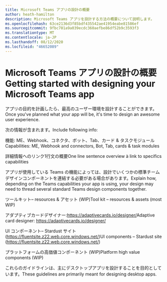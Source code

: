 ```yaml
---
title: Microsoft Teams アプリの設計の概要
author: heath-hamilton
description: Microsoft Teams アプリを設計する方法の概要について説明します。
ms.openlocfilehash: 63ce2136d3f85bdf435542ae41954eabe81586ef
ms.sourcegitcommit: 9fbc701a9a039ecdc360aefbe86df52b9c3593f3
ms.translationtype: MT
ms.contentlocale: ja-JP
ms.lasthandoff: 08/12/2020
ms.locfileid: "46652089"
---
```

# <a name="getting-started-with-designing-your-microsoft-teams-app"></a><span data-ttu-id="7286f-103">Microsoft Teams アプリの設計の概要</span><span class="sxs-lookup"><span data-stu-id="7286f-103">Getting started with designing your Microsoft Teams app</span></span>

<span data-ttu-id="7286f-104">アプリの目的を計画したら、最高のユーザー環境を設計することができます。</span><span class="sxs-lookup"><span data-stu-id="7286f-104">Once you've planned what your app will be, it's time to design an awesome user experience.</span></span>

<span data-ttu-id="7286f-105">次の情報が含まれます。</span><span class="sxs-lookup"><span data-stu-id="7286f-105">Include following info:</span></span>

<span data-ttu-id="7286f-106">機能: ME、Webhook、コネクタ、ボット、Tab、カード & タスクモジュール</span><span class="sxs-lookup"><span data-stu-id="7286f-106">Capabilities: ME, Webhook and connectors, Bot, Tab, cards & task modules</span></span>  

<span data-ttu-id="7286f-107">詳細情報へのリンク1行文の概要</span><span class="sxs-lookup"><span data-stu-id="7286f-107">One line sentence overview à link to specifics capabilities</span></span>  

<span data-ttu-id="7286f-108">アプリが使用している Teams の機能によっては、設計でいくつかの標準チームデザインコンポーネントを連結する必要がある場合があります。</span><span class="sxs-lookup"><span data-stu-id="7286f-108">Explain how, depending on the Teams capabilities your app is using, your design may need to thread several standard Teams design components together.</span></span>

<span data-ttu-id="7286f-109">ツールキット– resources & アセット (WIP)</span><span class="sxs-lookup"><span data-stu-id="7286f-109">Tool kit – resources & assets (most WIP)</span></span> 

<span data-ttu-id="7286f-110">アダプティブカードデザイナー:https://adaptivecards.io/designer/</span><span class="sxs-lookup"><span data-stu-id="7286f-110">Adaptive card designer: https://adaptivecards.io/designer/</span></span> 

<span data-ttu-id="7286f-111">UI コンポーネント– Stardust サイト (https://fluentsite.z22.web.core.windows.net/)</span><span class="sxs-lookup"><span data-stu-id="7286f-111">UI components – Stardust site (https://fluentsite.z22.web.core.windows.net/)</span></span> 

<span data-ttu-id="7286f-112">プラットフォームの高価値コンポーネント (WIP)</span><span class="sxs-lookup"><span data-stu-id="7286f-112">Platform high value components (WIP)</span></span>

<span data-ttu-id="7286f-113">これらのガイドラインは、主にデスクトップアプリを設計することを目的としています。</span><span class="sxs-lookup"><span data-stu-id="7286f-113">These guidelines are primarily meant for designing desktop apps.</span></span>
